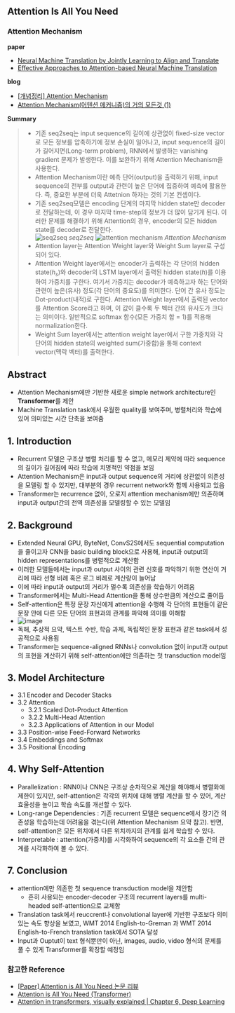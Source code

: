 ## Attention Is All You Need

### Attention Mechanism

**paper**  
- [Neural Machine Translation by Jointly Learning to Align and Translate](https://arxiv.org/abs/1409.0473)  
- [Effective Approaches to Attention-based Neural Machine Translation](https://arxiv.org/abs/1508.04025)

**blog**  
- [[개념정리] Attention Mechanism](https://velog.io/@sjinu/개념정리-Attention-Mechanism)  
- [Attention Mechanism(어텐션 메커니즘)의 거의 모든것 (1)](https://bigdaheta.tistory.com/67)

**Summary**  
> - 기존 seq2seq는 input sequence의 길이에 상관없이 fixed-size vector로 모든 정보를 압축하기에 정보 손실이 일어나고, input sequence의 길이가 길어지면(Long-term problem), RNN에서 발생하는 vanishing gradient 문제가 발생한다. 이를 보완하기 위해 Attention Mechanism을 사용한다.    
> - Attention Mechanism이란 예측 단어(output)을 출력하기 위해, input sequence의 전부를 output과 관련이 높은 단어에 집중하여 예측에 활용한다. 즉, 중요한 부분에 더욱 Attetnion 하자는 것의 기본 컨셉이다.  
> - 기존 seq2seq모델은 encoding 단계의 마지막 hidden state만 decoder로 전달하는데, 이 경우 마지막 time-step의 정보가 더 많이 담기게 된다. 이러한 문제를 해결하기 위해 Attention의 경우, encoder의 모든 hidden state를 decoder로 전달한다.  
![seq2seq](https://github.com/All4Nothing/papers_repo/assets/81239098/09f2d447-1185-4834-a3fc-5199c627e342)
*seq2seq*
![attention mechanism](https://github.com/All4Nothing/papers_repo/assets/81239098/3828a39b-e973-4060-8cef-01ed98178571)
*Attention Mechanism*
> - Attention layer는 Attention Weight layer와 Weight Sum layer로 구성되어 있다.  
> - Attention Weight layer에서는 encoder가 출력하는 각 단어의 hidden state($h_s$)와 decoder의 LSTM layer에서 출력된 hidden state($h$)를 이용하여 가중치를 구한다. 여기서 가중치는 decoder가 예측하고자 하는 단어와 관련이 높은(유사) 정도(각 단어의 중요도)를 의미한다. 단어 간 유사 정도는 Dot-product(내적)로 구한다. Attention Weight layer에서 출력된 vector를 Attention Score라고 하며, 이 값이 클수록 두 벡터 간의 유사도가 크다는 의미이다. 일반적으로 softmax 함수(모든 가중치 합 = 1)를 적용해 normalization한다.  
> - Weight Sum layer에서는 attention weight layer에서 구한 가중치와 각 단어의 hidden state의 weighted sum(가중합)을 통해 context vector(맥락 벡터)를 출력한다.

## Abstract  
- Attention Mechanism에만 기반한 새로운 simple network architecture인 **Transformer**를 제안
- Machine Translation task에서 우월한 quality를 보여주며, 병렬처리와 학습에 있어 의미있는 시간 단축을 보여줌

## 1. Introduction  
- Recurrent 모델은 구조상 병렬 처리를 할 수 없고, 메모리 제약에 따라 sequence의 길이가 길어짐에 따라 학습에 치명적인 약점을 보임
- Attention Mechanism은 input과 output sequence의 거리에 상관없이 의존성을 모델링 할 수 있지만, 대부분의 경우 recurrent network와 함께 사용되고 있음
- Transformer는 recurrence 없이, 오로지 attention mechanism에만 의존하며 input과 output간의 전역 의존성을 모델링할 수 있는 모델임

## 2. Background  
- Extended Neural GPU, ByteNet, ConvS2S에서도 sequential computation을 줄이고자 CNN을 basic building block으로 사용해, input과 output의 hidden representations를 병렬적으로 계산함
- 이러한 모델들에서는 input과 output 사이의 관련 신호를 파악하기 위한 연산이 거리에 따라 선형 비례 혹은 로그 비례로 계산량이 늘어남
- 이에 따라 input과 output의 거리가 멀수록 의존성을 학습하기 어려움
- Transformer에서는 Multi-Head Attention을 통해 상수만큼의 계산으로 줄어듬
- Self-attention은 특정 문장 자신에게 attention을 수행해 각 단어의 표현들이 같은 문장 안에 다른 모든 단어의 표현과의 관계를 파악해 의미를 이해함
- ![image](https://github.com/All4Nothing/papers_repo/assets/81239098/76765994-c1fb-48c5-a12f-0921eca4a01d)
- 독해, 추상적 요약, 텍스트 수반, 학습 과제, 독립적인 문장 표현과 같은 task에서 성공적으로 사용됨
- Transformer는 sequence-aligned RNNs나 convolution 없이 input과 output의 표현을 계산하기 위해 self-attention에만 의존하는 첫 transduction model임

## 3. Model Architecture
- 3.1 Encoder and Decoder Stacks
- 3.2 Attention
  - 3.2.1 Scaled Dot-Product Attention
  - 3.2.2 Multi-Head Attention
  - 3.2.3 Applications of Attention in our Model
- 3.3 Position-wise Feed-Forward Networks
- 3.4 Embeddings and Softmax
- 3.5 Positional Encoding

## 4. Why Self-Attention
- Parallelization : RNN이나 CNN은 구조상 순차적으로 계산을 해야해서 병렬화에 제한이 있지만, self-attention은 각각의 위치에 대해 병렬 계산을 할 수 있어, 계산 효울성을 높이고 학습 속도를 개선할 수 있다.
- Long-range Dependencies : 기존 recurrent 모델은 sequence에서 장기간 의존성을 학습하는데 어려움을 겪는다(위 Attention Mechanism 요약 참고). 반면, self-attention은 모든 위치에서 다른 위치까지의 관계를 쉽게 학습할 수 있다.
- Interpretable : attention(가중치)를 시각화하여 sequence의 각 요소들 간의 관계를 시각화하여 볼 수 있다.
## 7. Conclusion
- attention에만 의존한 첫 sequence transduction model을 제안함
  - 흔히 사용되는 encoder-decoder 구조의 recurrent layers를 multi-headed self-attention으로 교체함
- Translation task에서 reuccrent나 convolutional layer에 기반한 구조보다 의미있는 속도 향상을 보였고, WMT 2014 English-to-Greman 과 WMT 2014 English-to-French translation task에서 SOTA 달성
- Input과 Ouptut이 text 형식뿐만이 아닌, images, audio, video 형식의 문제를 풀 수 있게 Transformer를 확장할 예정임


### 참고한 Reference
- [[Paper] Attention is All You Need 논문 리뷰](https://velog.io/@qtly_u/Attention-is-All-You-Need-%EB%85%BC%EB%AC%B8-%EB%A6%AC%EB%B7%B0)  
- [Attention is All You Need (Transformer)](https://velog.io/@tobigs-nlp/Attention-is-All-You-Need-Transformer)
- [Attention in transformers, visually explained | Chapter 6, Deep Learning](https://youtu.be/eMlx5fFNoYc?si=xfTyAT-hOrBJXC6V)
